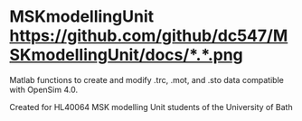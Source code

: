 # MSKmodellingUnit https://github.com/github/dc547/MSKmodellingUnit/docs/*.*.png 
Matlab functions to create and modify .trc, .mot, and .sto data compatible with OpenSim 4.0.

Created for HL40064 MSK modelling Unit students of the University of Bath
